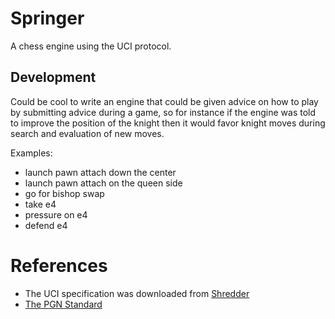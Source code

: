 # Springer

A chess engine using the UCI protocol.

## Development

Could be cool to write an engine that could be given advice on how to
play by submitting advice during a game, so for instance if the engine
was told to improve the position of the knight then it would favor
knight moves during search and evaluation of new moves.

Examples:
- launch pawn attach down the center
- launch pawn attach on the queen side
- go for bishop swap
- take e4
- pressure on e4
- defend e4


# References

- The UCI specification was downloaded from [Shredder](https://www.shredderchess.com/download.html)
- [The PGN Standard](https://ia802908.us.archive.org/26/items/pgn-standard-1994-03-12/PGN_standard_1994-03-12.txt)
